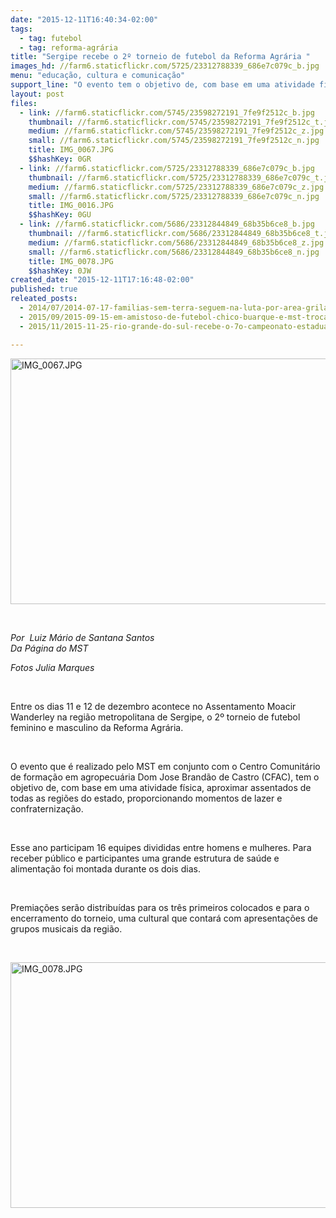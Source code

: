 ```yaml
---
date: "2015-12-11T16:40:34-02:00"
tags:
  - tag: futebol
  - tag: reforma-agrária
title: "Sergipe recebe o 2º torneio de futebol da Reforma Agrária "
images_hd: //farm6.staticflickr.com/5725/23312788339_686e7c079c_b.jpg
menu: "educação, cultura e comunicação"
support_line: "O evento tem o objetivo de, com base em uma atividade física, aproximar assentados de todas as regiões do estado."
layout: post
files:
  - link: //farm6.staticflickr.com/5745/23598272191_7fe9f2512c_b.jpg
    thumbnail: //farm6.staticflickr.com/5745/23598272191_7fe9f2512c_t.jpg
    medium: //farm6.staticflickr.com/5745/23598272191_7fe9f2512c_z.jpg
    small: //farm6.staticflickr.com/5745/23598272191_7fe9f2512c_n.jpg
    title: IMG_0067.JPG
    $$hashKey: 0GR
  - link: //farm6.staticflickr.com/5725/23312788339_686e7c079c_b.jpg
    thumbnail: //farm6.staticflickr.com/5725/23312788339_686e7c079c_t.jpg
    medium: //farm6.staticflickr.com/5725/23312788339_686e7c079c_z.jpg
    small: //farm6.staticflickr.com/5725/23312788339_686e7c079c_n.jpg
    title: IMG_0016.JPG
    $$hashKey: 0GU
  - link: //farm6.staticflickr.com/5686/23312844849_68b35b6ce8_b.jpg
    thumbnail: //farm6.staticflickr.com/5686/23312844849_68b35b6ce8_t.jpg
    medium: //farm6.staticflickr.com/5686/23312844849_68b35b6ce8_z.jpg
    small: //farm6.staticflickr.com/5686/23312844849_68b35b6ce8_n.jpg
    title: IMG_0078.JPG
    $$hashKey: 0JW
created_date: "2015-12-11T17:16:48-02:00"
published: true
releated_posts:
  - 2014/07/2014-07-17-familias-sem-terra-seguem-na-luta-por-area-grilada-em-abelardo-luz.md
  - 2015/09/2015-09-15-em-amistoso-de-futebol-chico-buarque-e-mst-trocam-camisas.md
  - 2015/11/2015-11-25-rio-grande-do-sul-recebe-o-7o-campeonato-estadual-da-reforma-agraria.md

---
```

<p><img alt="IMG_0067.JPG" height="393" src="//farm6.staticflickr.com/5745/23598272191_7fe9f2512c_b.jpg" width="700" /></p>

<p>&nbsp;</p>

<p><em>Por &nbsp;Luiz M&aacute;rio de Santana Santos<br />
Da P&aacute;gina do MST</em></p>

<p><em>Fotos Julia Marques</em></p>

<p>&nbsp;</p>

<p>Entre os dias 11 e 12 de dezembro&nbsp;acontece no Assentamento Moacir Wanderley na regi&atilde;o metropolitana de Sergipe, o 2&ordm; torneio de futebol feminino e masculino da Reforma Agr&aacute;ria.&nbsp;</p>

<p>&nbsp;</p>

<p>O evento que &eacute; realizado pelo MST em conjunto com o Centro Comunit&aacute;rio de forma&ccedil;&atilde;o em agropecu&aacute;ria Dom Jose Brand&atilde;o de Castro (CFAC), tem o objetivo de, com base em uma atividade f&iacute;sica, aproximar assentados de todas as regi&otilde;es do estado, proporcionando momentos de lazer e confraterniza&ccedil;&atilde;o.</p>

<p>&nbsp;</p>

<p>Esse ano participam 16 equipes divididas entre homens e mulheres.&nbsp;Para receber p&uacute;blico e participantes uma grande estrutura de sa&uacute;de e alimenta&ccedil;&atilde;o foi montada durante os dois dias.</p>

<p>&nbsp;</p>

<p>Premia&ccedil;&otilde;es ser&atilde;o distribu&iacute;das para os tr&ecirc;s primeiros colocados e para o encerramento do torneio, uma cultural que contar&aacute; com apresenta&ccedil;&otilde;es de grupos musicais da regi&atilde;o.</p>

<p>&nbsp;</p>

<p><img alt="IMG_0078.JPG" height="393" src="//farm6.staticflickr.com/5686/23312844849_68b35b6ce8_b.jpg" width="700" /></p>
